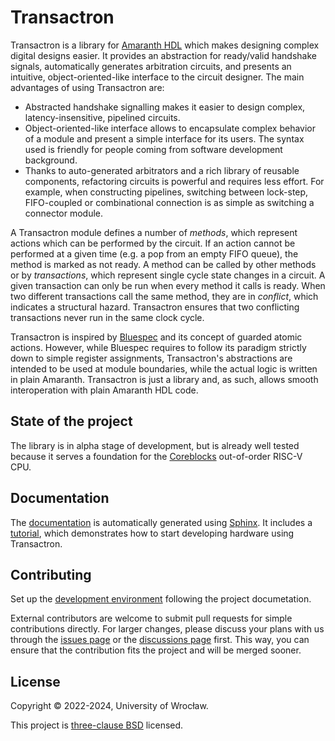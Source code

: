 # Transactron

Transactron is a library for [Amaranth HDL](https://amaranth-lang.org/) which makes designing complex digital designs easier.
It provides an abstraction for ready/valid handshake signals, automatically generates arbitration circuits, and presents an intuitive, object-oriented-like interface to the circuit designer.
The main advantages of using Transactron are:

* Abstracted handshake signalling makes it easier to design complex, latency-insensitive, pipelined circuits.
* Object-oriented-like interface allows to encapsulate complex behavior of a module and present a simple interface for its users.
  The syntax used is friendly for people coming from software development background.
* Thanks to auto-generated arbitrators and a rich library of reusable components, refactoring circuits is powerful and requires less effort.
  For example, when constructing pipelines, switching between lock-step, FIFO-coupled or combinational connection is as simple as switching a connector module.

A Transactron module defines a number of *methods*, which represent actions which can be performed by the circuit.
If an action cannot be performed at a given time (e.g. a pop from an empty FIFO queue), the method is marked as not ready.
A method can be called by other methods or by *transactions*, which represent single cycle state changes in a circuit.
A given transaction can only be run when every method it calls is ready.
When two different transactions call the same method, they are in *conflict*, which indicates a structural hazard.
Transactron ensures that two conflicting transactions never run in the same clock cycle.

Transactron is inspired by [Bluespec](https://github.com/B-Lang-org/bsc) and its concept of guarded atomic actions.
However, while Bluespec requires to follow its paradigm strictly down to simple register assignments, Transactron's abstractions are intended to be used at module boundaries, while the actual logic is written in plain Amaranth.
Transactron is just a library and, as such, allows smooth interoperation with plain Amaranth HDL code.

## State of the project

The library is in alpha stage of development, but is already well tested because it serves a foundation for the [Coreblocks](https://github.com/kuznia-rdzeni/coreblocks) out-of-order RISC-V CPU.

## Documentation

The [documentation](https://kuznia-rdzeni.github.io/transactron/) is automatically generated using [Sphinx](https://www.sphinx-doc.org/).
It includes a [tutorial](https://kuznia-rdzeni.github.io/transactron/getting-started.html), which demonstrates how to start developing hardware using Transactron.

## Contributing

Set up the [development environment](https://kuznia-rdzeni.github.io/transactron/development-environment.html) following the project documetation.

External contributors are welcome to submit pull requests for simple contributions directly.
For larger changes, please discuss your plans with us through the [issues page](https://github.com/kuznia-rdzeni/transactron/issues) or the [discussions page](https://github.com/kuznia-rdzeni/transactron/discussions) first.
This way, you can ensure that the contribution fits the project and will be merged sooner.

## License

Copyright © 2022-2024, University of Wrocław.

This project is [three-clause BSD](https://github.com/kuznia-rdzeni/transactron/blob/master/LICENSE) licensed.
